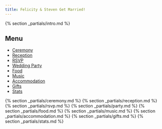```yaml
---
title: Felicity & Steven Get Married!
---
```


{% section _partials/intro.md %}

<nav>
    <h2>Menu</h2>
    <ul>
        <li><a href="#ceremony">Ceremony</a></li>
        <li><a href="#reception">Reception</a></li>
        <li><a href="#rsvp">RSVP</a></li>
        <li><a href="#party">Wedding Party</a></li>
        <li><a href="#food">Food</a></li>
        <li><a href="#music">Music</a></li>
        <li><a href="#accommodation">Accommodation</a></li>
        <li><a href="#gifts">Gifts</a></li>
        <li><a href="#stats">Stats</a></li>
    </ul>
</nav>

{% section _partials/ceremony.md %}
{% section _partials/reception.md %}
{% section _partials/rsvp.md %}
{% section _partials/party.md %}
{% section _partials/food.md %}
{% section _partials/music.md %}
{% section _partials/accommodation.md %}
{% section _partials/gifts.md %}
{% section _partials/stats.md %}
